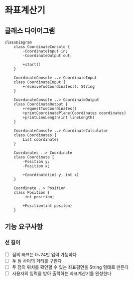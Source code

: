 # 좌표계산기

## 클래스 다이어그램
```mermaid
classDiagram
    class CoordinateConsole {
        -CoordinateInput in;
        -CoordinateOutput out;

        +start()
    }

    CoordinateConsole ..> CoordinateInput
    class CoordinateInput {
        +receiveTwoCoordinates(): String
    }

    CoordinateConsole ..> CoordinateOutput
    class CoordinateOutput {
        +requestTwoCoordinates()
        +printCoordinatePlane(Coordinates coordinates)
        +printLineLength(int lineLength)
    }

    CoordinateConsole ..> CoordinateCalculator
    class Coordinates {
        List coordinates
    }

    Coordinates ..> Coordinate
    class Coordinate {
        -Position y;
        -Position x;

        +Coordinate(int y, int x)
    }

    Coordinate ..> Position
    class Position {
        -int position;
        
        +Position(int positon)
    }
```

## 기능 요구사항

### 선 길이
- [ ] 점의 좌표는 0~24만 입력 가능하다
- [ ] 두 점 사이의 거리를 구한다
- [ ] 두 점의 위치를 확인할 수 있는 좌표평면을 String 형태로 만든다
- [ ] 사용자의 입력을 받아 출력하는 좌표계산기를 완성한다 